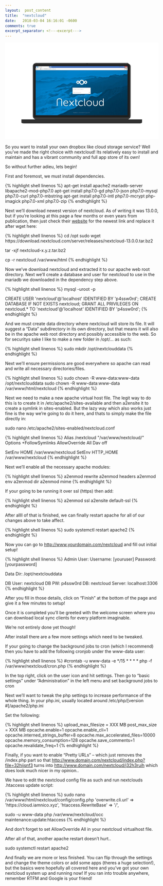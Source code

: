 ```yaml
---
layout:  post_content
title:  "nextcloud"
date:   2018-03-04 16:16:01 -0600
comments: true
excerpt_separator: <!---excerpt--->
---
```


![nextcloud splash](../assets/img/nextcloud_splash3.png)

So you want to install your own dropbox like cloud storage service? Well you’ve made the right choice with nextcloud! Its relatively easy to install and maintain and has a vibrant community and full app store of its own!
<!---excerpt--->
So without further adieu, lets begin!

First and foremost, we must install dependencies.


<div class="codeblok">{% highlight shell linenos %}
apt-get install apache2 mariadb-server libapache2-mod-php7.0
apt-get install php7.0-gd php7.0-json php7.0-mysql php7.0-curl php7.0-mbstring
apt-get install php7.0-intl php7.0-mcrypt php-imagick php7.0-xml php7.0-zip
{% endhighlight %}</div>

Next we’ll download newest version of nextcloud. As of writing it was 13.0.0, but if you’re looking at this page a few months or even years from publication, then just check their [website](https://nextcloud.com/install/) for the newest link and replace it after wget here:


<div class="codeblok">{% highlight shell linenos %}
cd /opt
sudo wget https://download.nextcloud.com/server/releases/nextcloud-13.0.0.tar.bz2

tar -xjf nextcloud-x.y.z.tar.bz2

cp -r nextcloud /var/www/html
{% endhighlight %}</div>

Now we’ve download nextcloud and extracted it to our apache web root directory. Next we’ll create a database and user for nextcloud to use in the mariadb we downloaded in the dependency step above.

<div class="codeblok">{% highlight shell linenos %}
mysql -uroot -p

CREATE USER 'nextcloud'@'localhost' IDENTIFIED BY 'p4ssw0rd';
CREATE DATABASE IF NOT EXISTS nextcloud;
GRANT ALL PRIVILEGES ON nextcloud.* TO 'nextcloud'@'localhost' IDENTIFIED BY 'p4ssw0rd';
{% endhighlight %}</div>

And we must create data directory where nextcloud will store its file. It will suggest a “Data” subdirectory in its own directory, but that means it will also be in the apache web root directory and possibly accessible to the web. So for securitys sake I like to make a new folder in /opt/… as such:

<div class="codeblok">{% highlight shell linenos %}
sudo mkdir /opt/nextclouddata
{% endhighlight %}</div>

Next we’ll ensure permissions are good everywhere so apache can read and write all necessary directories/files.

<div class="codeblok">{% highlight shell linenos %}
sudo chown -R www-data:www-data /opt/nextclouddata
sudo chown -R www-data:www-data /var/www/html/nextcloud
{% endhighlight %}</div>

Next we need to make a new apache virtual host file. The legit way to do this is to create it in /etc/apache2/sites-available and then a2ensite it to create a symlink in sites-enabled. But the lazy way which also works just fine is the way we’re going to do it here, and thats to simply make the file directly in:

sudo nano /etc/apache2/sites-enabled/nextcloud.conf

<div class="codeblok">{% highlight shell linenos %}
Alias /nextcloud "/var/www/nextcloud/"
Options +FollowSymlinks
AllowOverride All
Dav off

SetEnv HOME /var/www/nextcloud
SetEnv HTTP_HOME /var/www/nextcloud
{% endhighlight %}</div>

Next we’ll enable all the necessary apache modules:

<div class="codeblok">{% highlight shell linenos %}
a2enmod rewrite
a2enmod headers
a2enmod env
a2enmod dir
a2enmod mime
{% endhighlight %}</div>

If your going to be running it over ssl (https) then add:

<div class="codeblok">{% highlight shell linenos %}
a2enmod ssl
a2ensite default-ssl
{% endhighlight %}</div>

After allll of that is finished, we can finally restart apache for all of our changes above to take affect.

<div class="codeblok">{% highlight shell linenos %}
sudo systemctl restart apache2
{% endhighlight %}</div>

Now you can go to http://www.yourdomain.com/nextcloud and fill out initial setup!

<div class="codeblok">{% highlight shell linenos %}
Admin User:
Username: [youruser]
Password: [yourpassword]

Data Dir: /opt/nextclouddata

DB User: nextcloud
DB PW: p4ssw0rd
DB: nextcloud
Server: localhost:3306
{% endhighlight %}</div>

After you fill in those details, click on “Finish” at the bottom of the page and give it a few minutes to setup!

Once it is completed you’ll be greeted with the welcome screen where you can download local sync clients for every platform imaginable.

We’re not entirely done yet though!

After install there are a few more settings which need to be tweaked.

If your going to change the background jobs to cron (which I recommend) then you have to add the following cronjob under the www-data user:

<div class="codeblok">{% highlight shell linenos %}
#crontab -u www-data -e
*/15  *  *  *  * php -f /var/www/nextcloud/cron.php
{% endhighlight %}</div>

In the top right, click on the user icon and hit settings. Then go to “basic settings” under “Administration” in the left menu and set background jobs to cron

Next we’ll want to tweak the php settings to increase performance of the whole thing. In your php.ini, usually located around /etc/php/[version #]/apache2/php.ini

Set the following:

<div class="codeblok">{% highlight shell linenos %}
upload_max_filesize = XXX MB
post_max_size = XXX MB
opcache.enable=1
opcache.enable_cli=1
opcache.interned_strings_buffer=8
opcache.max_accelerated_files=10000
opcache.memory_consumption=128
opcache.save_comments=1
opcache.revalidate_freq=1
{% endhighlight %}</div>

Finally, if you want to enable “Pretty URLs” – which just removes the /index.php part so that http://www.domain.com/nextcloud/index.php?file=32hijsnf3 turns into http://www.domain.com/nextcloud/j32h3ruih which does look much nicer in my opinion..

We have to edit the nextcloud config file as such and run nextclouds .htaccess update script:

<div class="codeblok">{% highlight shell linenos %}
sudo nano /var/www/html/nextcloud/config/config.php
'overwrite.cli.url' => 'https://cloud.iamnico.xyz',
'htaccess.RewriteBase' => '/',

sudo -u www-data php /var/www/nextcloud/occ maintenance:update:htaccess
{% endhighlight %}</div>

And don’t forget to set AllowOverride All in your nextcloud virtualhost file.

After all of that, another apache restart doesn’t hurt..

sudo systemctl restart apache2

And finally we are more or less finished. You can flip through the settings and change the theme colors or add some apps (theres a huge selection!), but the basics were hopefully all covered here and you’ve got your own nextcloud system up and running now! If you ran into trouble anywhere, remember RTFM and Google is your friend!

